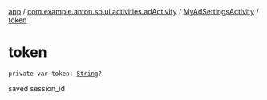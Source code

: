[app](../../index.md) / [com.example.anton.sb.ui.activities.adActivity](../index.md) / [MyAdSettingsActivity](index.md) / [token](./token.md)

# token

`private var token: `[`String`](https://kotlinlang.org/api/latest/jvm/stdlib/kotlin/-string/index.html)`?`

saved session_id

